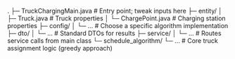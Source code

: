 .
├─ TruckChargingMain.java        # Entry point; tweak inputs here
├─ entity/
│  ├─ Truck.java                 # Truck properties
│  └─ ChargePoint.java           # Charging station properties
├─ config/
│  └─ ...                        # Choose a specific algorithm implementation
├─ dto/
│  └─ ...                        # Standard DTOs for results
├─ service/
│  └─ ...                        # Routes service calls from main class
└─ schedule_algorithm/
   └─ ...                        # Core truck assignment logic (greedy approach)
